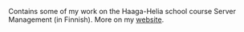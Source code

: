 Contains some of my work on the Haaga-Helia school course Server Management (in Finnish). More on my 
[website](https://bgm064.wordpress.com/2021/04/06/palvelinten-hallinta-2021-h1/). 
